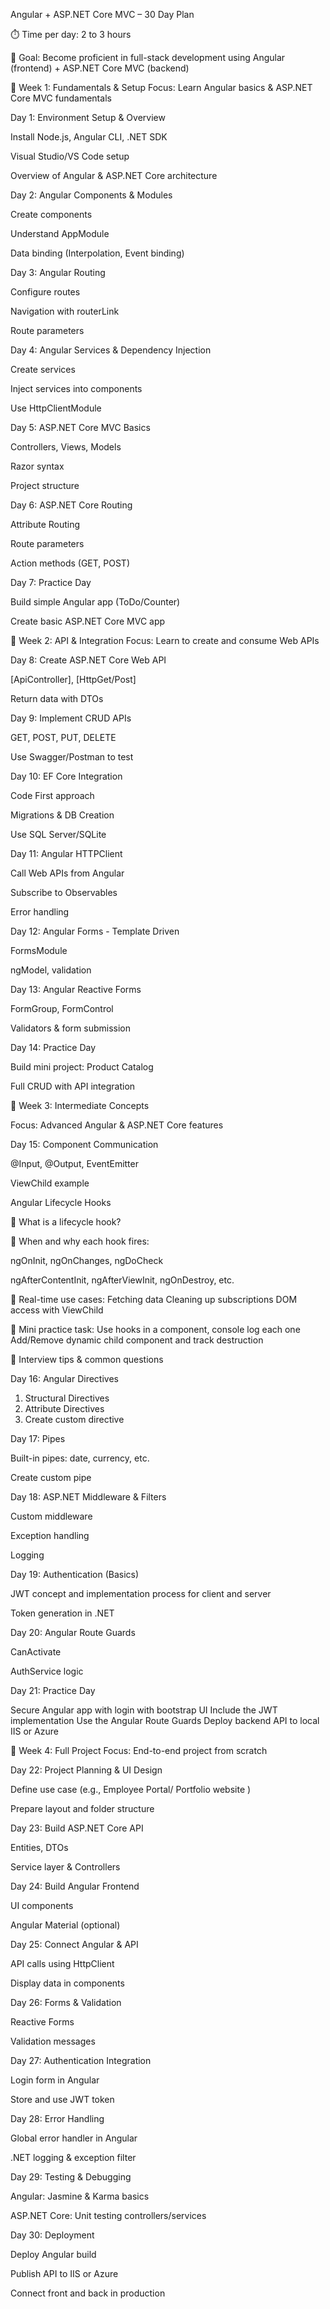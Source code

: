  Angular + ASP.NET Core MVC – 30 Day Plan
 
⏱️ Time per day: 2 to 3 hours

🎯 Goal: Become proficient in full-stack development using Angular (frontend) + ASP.NET Core MVC (backend)

🔹 Week 1: Fundamentals & Setup
Focus: Learn Angular basics & ASP.NET Core MVC fundamentals

Day 1: Environment Setup & Overview

Install Node.js, Angular CLI, .NET SDK

Visual Studio/VS Code setup

Overview of Angular & ASP.NET Core architecture

Day 2: Angular Components & Modules

Create components

Understand AppModule

Data binding (Interpolation, Event binding)

Day 3: Angular Routing

Configure routes

Navigation with routerLink

Route parameters

Day 4: Angular Services & Dependency Injection

Create services

Inject services into components

Use HttpClientModule

Day 5: ASP.NET Core MVC Basics

Controllers, Views, Models

Razor syntax

Project structure

Day 6: ASP.NET Core Routing

Attribute Routing

Route parameters

Action methods (GET, POST)

Day 7: Practice Day

Build simple Angular app (ToDo/Counter)

Create basic ASP.NET Core MVC app

🔹 Week 2: API & Integration
Focus: Learn to create and consume Web APIs

Day 8: Create ASP.NET Core Web API

[ApiController], [HttpGet/Post]

Return data with DTOs

Day 9: Implement CRUD APIs

GET, POST, PUT, DELETE

Use Swagger/Postman to test

Day 10: EF Core Integration

Code First approach

Migrations & DB Creation

Use SQL Server/SQLite

Day 11: Angular HTTPClient

Call Web APIs from Angular

Subscribe to Observables

Error handling

Day 12: Angular Forms - Template Driven

FormsModule

ngModel, validation

Day 13: Angular Reactive Forms

FormGroup, FormControl

Validators & form submission

Day 14: Practice Day

Build mini project: Product Catalog

Full CRUD with API integration

🔹 Week 3: Intermediate Concepts

Focus: Advanced Angular & ASP.NET Core features

Day 15: Component Communication

@Input, @Output, EventEmitter

ViewChild example

Angular Lifecycle Hooks

🔹 What is a lifecycle hook?

🔹 When and why each hook fires:

ngOnInit, ngOnChanges, ngDoCheck

ngAfterContentInit, ngAfterViewInit, ngOnDestroy, etc.


🔹 Real-time use cases:
Fetching data
Cleaning up subscriptions
DOM access with ViewChild

🔹 Mini practice task:
Use hooks in a component, console log each one
Add/Remove dynamic child component and track destruction

🔹 Interview tips & common questions

Day 16: Angular Directives

  1) Structural Directives 
  2) Attribute Directives  
  3) Create custom directive


Day 17: Pipes

Built-in pipes: date, currency, etc.

Create custom pipe

Day 18: ASP.NET Middleware & Filters

Custom middleware

Exception handling

Logging

Day 19: Authentication (Basics)

JWT concept and implementation process for client and server

Token generation in .NET

Day 20: Angular Route Guards

CanActivate

AuthService logic

Day 21: Practice Day

Secure Angular app with login with bootstrap UI 
Include the JWT implementation 
Use the Angular Route Guards 
Deploy backend API to local IIS or Azure

🔹 Week 4: Full Project
Focus: End-to-end project from scratch

Day 22: Project Planning & UI Design

Define use case (e.g., Employee Portal/ Portfolio website )

Prepare layout and folder structure

Day 23: Build ASP.NET Core API

Entities, DTOs

Service layer & Controllers

Day 24: Build Angular Frontend

UI components

Angular Material (optional)

Day 25: Connect Angular & API

API calls using HttpClient

Display data in components

Day 26: Forms & Validation

Reactive Forms

Validation messages

Day 27: Authentication Integration

Login form in Angular

Store and use JWT token

Day 28: Error Handling

Global error handler in Angular

.NET logging & exception filter

Day 29: Testing & Debugging

Angular: Jasmine & Karma basics

ASP.NET Core: Unit testing controllers/services

Day 30: Deployment

Deploy Angular build

Publish API to IIS or Azure

Connect front and back in production

